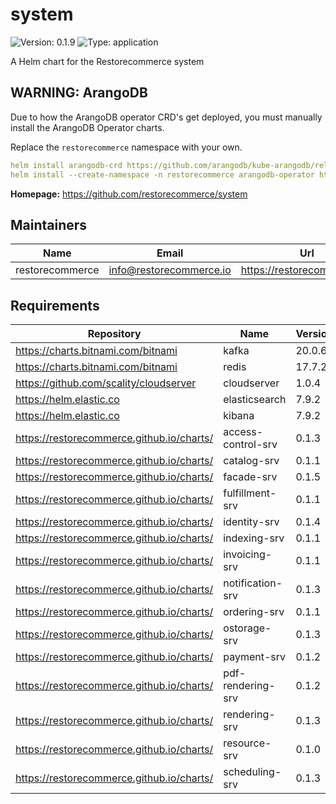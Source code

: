 # system

![Version: 0.1.9](https://img.shields.io/badge/Version-0.1.9-informational?style=flat-square) ![Type: application](https://img.shields.io/badge/Type-application-informational?style=flat-square)

A Helm chart for the Restorecommerce system

## WARNING: ArangoDB

Due to how the ArangoDB operator CRD's get deployed, you must manually install the ArangoDB Operator charts.

Replace the `restorecommerce` namespace with your own.

```yaml
helm install arangodb-crd https://github.com/arangodb/kube-arangodb/releases/download/1.1.5/kube-arangodb-crd-1.1.5.tgz
helm install --create-namespace -n restorecommerce arangodb-operator https://github.com/arangodb/kube-arangodb/releases/download/1.1.5/kube-arangodb-1.1.5.tgz
```

**Homepage:** <https://github.com/restorecommerce/system>

## Maintainers

| Name | Email | Url |
| ---- | ------ | --- |
| restorecommerce | info@restorecommerce.io | https://restorecommerce.io/ |

## Requirements

| Repository | Name | Version |
|------------|------|---------|
| https://charts.bitnami.com/bitnami | kafka | 20.0.6 |
| https://charts.bitnami.com/bitnami | redis | 17.7.2 |
| https://github.com/scality/cloudserver | cloudserver | 1.0.4 |
| https://helm.elastic.co | elasticsearch | 7.9.2 |
| https://helm.elastic.co | kibana | 7.9.2 |
| https://restorecommerce.github.io/charts/ | access-control-srv | 0.1.3 |
| https://restorecommerce.github.io/charts/ | catalog-srv | 0.1.1 |
| https://restorecommerce.github.io/charts/ | facade-srv | 0.1.5 |
| https://restorecommerce.github.io/charts/ | fulfillment-srv | 0.1.1 |
| https://restorecommerce.github.io/charts/ | identity-srv | 0.1.4 |
| https://restorecommerce.github.io/charts/ | indexing-srv | 0.1.1 |
| https://restorecommerce.github.io/charts/ | invoicing-srv | 0.1.1 |
| https://restorecommerce.github.io/charts/ | notification-srv | 0.1.3 |
| https://restorecommerce.github.io/charts/ | ordering-srv | 0.1.1 |
| https://restorecommerce.github.io/charts/ | ostorage-srv | 0.1.3 |
| https://restorecommerce.github.io/charts/ | payment-srv | 0.1.2 |
| https://restorecommerce.github.io/charts/ | pdf-rendering-srv | 0.1.2 |
| https://restorecommerce.github.io/charts/ | rendering-srv | 0.1.3 |
| https://restorecommerce.github.io/charts/ | resource-srv | 0.1.0 |
| https://restorecommerce.github.io/charts/ | scheduling-srv | 0.1.3 |